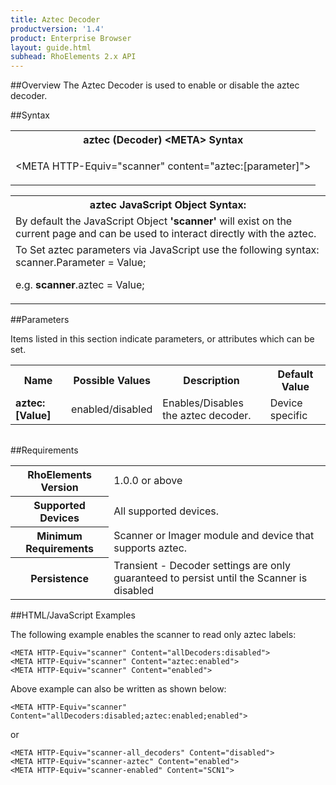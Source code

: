 ```yaml
---
title: Aztec Decoder
productversion: '1.4'
product: Enterprise Browser
layout: guide.html
subhead: RhoElements 2.x API
---
```


##Overview
The Aztec Decoder is used to enable or disable the aztec decoder.

##Syntax

<table class="re-table"><tr><th class="tableHeading">aztec (Decoder) &lt;META&gt; Syntax
</th></tr><tr><td class="clsSyntaxCells clsOddRow"><p>&lt;META HTTP-Equiv="scanner" content="aztec:[parameter]"&gt;</p></td></tr></table>
<table class="re-table"><tr><th class="tableHeading">aztec JavaScript Object Syntax:</th></tr><tr><td class="clsSyntaxCells clsOddRow">
By default the JavaScript Object <b>'scanner'</b> will exist on the current page and can be used to interact directly with the aztec.
</td></tr><tr><td class="clsSyntaxCells clsEvenRow">
To Set aztec parameters via JavaScript use the following syntax: scanner.Parameter = Value;
<P />e.g. <b>scanner</b>.aztec = Value;
</td></tr></table>


##Parameters


Items listed in this section indicate parameters, or attributes which can be set.
<table class="re-table"><col width="20%" /><col width="20%" /><col width="38%" /><col width="22%" /><tr><th class="tableHeading">Name</th><th class="tableHeading">Possible Values</th><th class="tableHeading">Description</th><th class="tableHeading">Default Value</th></tr><tr><td class="clsSyntaxCells clsOddRow"><b>aztec:[Value]
</b></td><td class="clsSyntaxCells clsOddRow">enabled/disabled</td><td class="clsSyntaxCells clsOddRow">Enables/Disables the aztec decoder.</td><td class="clsSyntaxCells clsOddRow">Device specific</td></tr></table>
<table class="re-table"><col width="78%" /><col width="8%" /><col width="1%" /><col width="5%" /><col width="1%" /><col width="5%" /><col width="2%" /></table>





##Requirements

<table class="re-table"><tr><th class="tableHeading">RhoElements Version</th><td class="clsSyntaxCell clsEvenRow">1.0.0 or above
</td></tr><tr><th class="tableHeading">Supported Devices</th><td class="clsSyntaxCell clsOddRow">All supported devices.</td></tr><tr><th class="tableHeading">Minimum Requirements</th><td class="clsSyntaxCell clsOddRow">Scanner or Imager module and device that supports aztec.</td></tr><tr><th class="tableHeading">Persistence</th><td class="clsSyntaxCell clsEvenRow">Transient - Decoder settings are only guaranteed to persist until the Scanner is disabled</td></tr></table>


##HTML/JavaScript Examples

The following example enables the scanner to read only aztec labels:

	<META HTTP-Equiv="scanner" Content="allDecoders:disabled">
	<META HTTP-Equiv="scanner" Content="aztec:enabled">
	<META HTTP-Equiv="scanner" Content="enabled">
	
Above example can also be written as shown below:

	<META HTTP-Equiv="scanner" Content="allDecoders:disabled;aztec:enabled;enabled">
	
or

	<META HTTP-Equiv="scanner-all_decoders" Content="disabled">
	<META HTTP-Equiv="scanner-aztec" Content="enabled">
	<META HTTP-Equiv="scanner-enabled" Content="SCN1">
	





